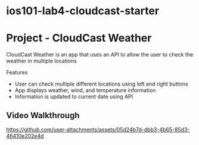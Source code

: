 # ios101-lab4-cloudcast-starter

# Project - CloudCast Weather

CloudCast Weather is an app that uses an API to allow the user to check the weather in multiple locations

Features

- User can check multiple different locations using left and right buttons
- App displays weather, wind, and temperature information
- Information is updated to current date using API


## Video Walkthrough

https://github.com/user-attachments/assets/05d24b7d-dbb3-4b65-85d3-46410e202e4d





